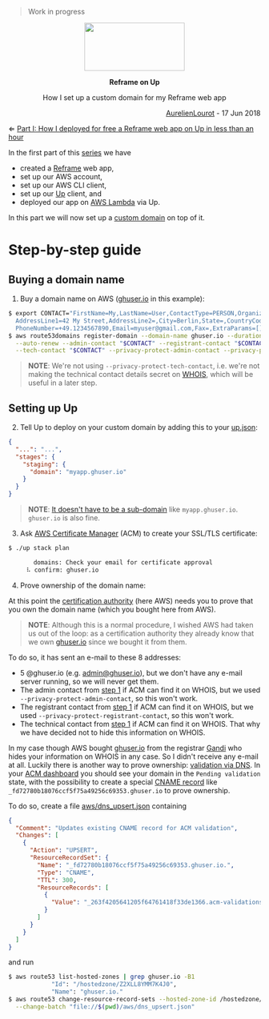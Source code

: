 > Work in progress

<p align="center">
  <a href="https://github.com/AurelienLourot/reframe-on-up">
    <img src="https://rawgit.com/AurelienLourot/reframe-on-up/master/readme_assets/reframe-on-up.jpg"
         width="200" height="96">
  </a>
</p>
<p align="center">
  <b>Reframe on Up</b>
</p>
<p align="center">
  How I set up a custom domain for my Reframe web app
</p>
<p align="right">
  <a href="https://github.com/AurelienLourot">AurelienLourot</a> - 17 Jun 2018
</p>

⇐ [Part I: How I deployed for free a Reframe web app on Up in less than an hour](../01-deploy/)

In the first part of this [series](../readme.md) we have

* created a [Reframe](https://github.com/reframejs/reframe) web app,
* set up our AWS account,
* set up our AWS CLI client,
* set up our [Up](https://up.docs.apex.sh/) client, and
* deployed our app on [AWS Lambda](https://docs.aws.amazon.com/lambda/latest/dg/welcome.html) via
  Up.

In this part we will now set up a
[custom domain](https://up.docs.apex.sh/#configuration.stages_custom_domains) on top of it.

# Step-by-step guide

## Buying a domain name

1. Buy a domain name on AWS ([ghuser.io](https://ghuser.io) in this example):

```bash
$ export CONTACT="FirstName=My,LastName=User,ContactType=PERSON,OrganizationName=,\
  AddressLine1=42 My Street,AddressLine2=,City=Berlin,State=,CountryCode=DE,ZipCode=12345,\
  PhoneNumber=+49.1234567890,Email=myuser@gmail.com,Fax=,ExtraParams=[]"
$ aws route53domains register-domain --domain-name ghuser.io --duration-in-years 1 \
  --auto-renew --admin-contact "$CONTACT" --registrant-contact "$CONTACT" \
  --tech-contact "$CONTACT" --privacy-protect-admin-contact --privacy-protect-registrant-contact
```

> **NOTE**: We're not using `--privacy-protect-tech-contact`, i.e. we're not making the technical
> contact details secret on [WHOIS](https://en.wikipedia.org/wiki/WHOIS), which will be useful in a
> later step.

## Setting up Up

2. Tell Up to deploy on your custom domain by adding this to your [up.json](up.json):

```json
{
  "...": "...",
  "stages": {
    "staging": {
      "domain": "myapp.ghuser.io"
    }
  }
}
```

> **NOTE**: [It doesn't have to be a sub-domain](https://up.docs.apex.sh/#guides.development_to_production_workflow.mapping_custom_domains_to_stages)
> like `myapp.ghuser.io`. `ghuser.io` is also fine.

3. Ask [AWS Certificate Manager](https://docs.aws.amazon.com/acm/latest/userguide/acm-overview.html)
   (ACM) to create your SSL/TLS certificate:

```bash
$ ./up stack plan

       domains: Check your email for certificate approval
     ⠧ confirm: ghuser.io
```

4. Prove ownership of the domain name:

At this point the
[certification authority](https://en.wikipedia.org/wiki/Certificate_authority) (here AWS) needs you
to prove that you own the domain name (which you bought here from AWS).

> **NOTE**: Although this is a normal procedure, I wished AWS had taken us out of the loop: as a
> certification authority they already know that we own [ghuser.io](https://ghuser.io) since we
> bought it from them.

To do so, it has sent an e-mail to these 8 addresses:

* 5 @ghuser.io (e.g. admin@ghuser.io), but we don't have any e-mail server running, so we will never
  get them.
* The admin contact from [step 1](#buying-a-domain-name) if ACM can find it on WHOIS, but we used
  `--privacy-protect-admin-contact`, so this won't work.
* The registrant contact from [step 1](#buying-a-domain-name) if ACM can find it on WHOIS, but we
  used `--privacy-protect-registrant-contact`, so this won't work.
* The technical contact from [step 1](#buying-a-domain-name) if ACM can find it on WHOIS. That why
  we have decided not to hide this information on WHOIS.

In my case though AWS bought [ghuser.io](https://ghuser.io) from the registrar
[Gandi](https://www.gandi.net) who hides your information on WHOIS in any case. So I didn't receive
any e-mail at all. Luckily there is another way to prove ownership:
[validation via DNS](https://docs.aws.amazon.com/acm/latest/userguide/gs-acm-validate-dns.html). In
your [ACM dashboard](https://console.aws.amazon.com/acm/home) you should see your domain in the
`Pending validation` state, with the possibility to create a special
[CNAME record](https://en.wikipedia.org/wiki/CNAME_record) like
`_fd72780b18076ccf5f75a49256c69353.ghuser.io` to prove ownership.

To do so, create a file [aws/dns_upsert.json](aws/dns_upsert.json) containing

```json
{
  "Comment": "Updates existing CNAME record for ACM validation",
  "Changes": [
    {
      "Action": "UPSERT",
      "ResourceRecordSet": {
        "Name": "_fd72780b18076ccf5f75a49256c69353.ghuser.io.",
        "Type": "CNAME",
        "TTL": 300,
        "ResourceRecords": [
          {
            "Value": "_263f4205641205f64761418f33de1366.acm-validations.aws."
          }
        ]
      }
    }
  ]
}
```

and run

```bash
$ aws route53 list-hosted-zones | grep ghuser.io -B1
            "Id": "/hostedzone/Z2XLL8YMM7K4J0", 
            "Name": "ghuser.io."
$ aws route53 change-resource-record-sets --hosted-zone-id /hostedzone/Z2XLL8YMM7K4J0 \
  --change-batch "file://$(pwd)/aws/dns_upsert.json"
```
